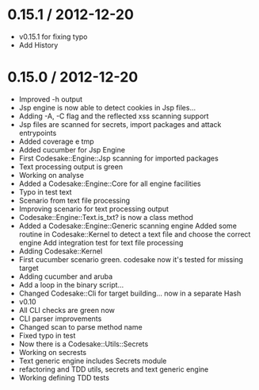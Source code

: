 
0.15.1 / 2012-12-20 
==================

  * v0.15.1 for fixing typo
  * Add History

0.15.0 / 2012-12-20 
==================

  * Improved -h output
  * Jsp engine is now able to detect cookies in Jsp files...
  * Adding -A, -C flag and the reflected xss scanning support
  * Jsp files are scanned for secrets, import packages and attack entrypoints
  * Added coverage e tmp
  * Added cucumber for Jsp Engine
  * First Codesake::Engine::Jsp scanning for imported packages
  * Text processing output is green
  * Working on analyse
  * Added a Codesake::Engine::Core for all engine facilities
  * Typo in test text
  * Scenario from text file processing
  * Improving scenario for text processing output
  * Codesake::Engine::Text.is_txt? is now a class method
  * Added a Codesake::Engine::Generic scanning engine Added some routine in Codesake::Kernel to detect a text file and choose the correct engine Add integration test for text file processing
  * Adding Codesake::Kernel
  * First cucumber scenario green. codesake now it's tested for missing target
  * Adding cucumber and aruba
  * Add a loop in the binary script...
  * Changed Codesake::Cli for target building... now in a separate Hash
  * v0.10
  * All CLI checks are green now
  * CLI parser improvements
  * Changed scan to parse method name
  * Fixed typo in test
  * Now there is a Codesake::Utils::Secrets
  * Working on secrests
  * Text generic engine includes Secrets module
  * refactoring and TDD utils, secrets and text generic engine
  * Working defining TDD tests
